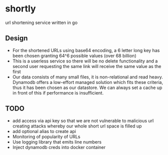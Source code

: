 # shortly
url shortening service written in go

## Design
* For the shortened URLs using base64 encoding, a 6 letter long key has been chosen granting 64^6 possible values (over 68 billion)
* This is a userless service so there will be no delete functionality and a second user requesting the same link will receive the same value as the first
* Our data consists of many small files, it is non-relational and read heavy. Dynamodb offers a low-effort managed solution which fits these criteria, thus it has been chosen as our datastore. We can always set a cache up in front of this if performance is insufficient.

## TODO
* add access via api key so that we are not vulnerable to malicious url creating attacks whereby our whole short url space is filled up
* add optional alias to create api
* Monitoring of popularity of URLs
* Use logging library that emits line numbers
* Inject dynamodb creds into docker container

